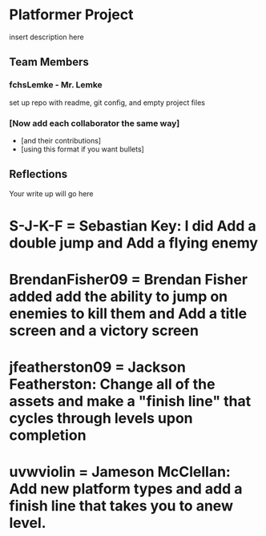 # Platformer Project
insert description here


## Team Members
### fchsLemke - Mr. Lemke
set up repo with readme, git config, and empty project files
### [Now add each collaborator the same way]
* [and their contributions]
* [using this format if you want bullets]


## Reflections

Your write up will go here
# S-J-K-F = Sebastian Key: I did Add a double jump and Add a flying enemy
# BrendanFisher09 = Brendan Fisher added add the ability to jump on enemies to kill them and Add a title screen and a victory screen
# jfeatherston09 = Jackson Featherston: Change all of the assets and make a "finish line" that cycles through levels upon completion
# uvwviolin = Jameson McClellan: Add new platform types and add a finish line that takes you to anew level. 

